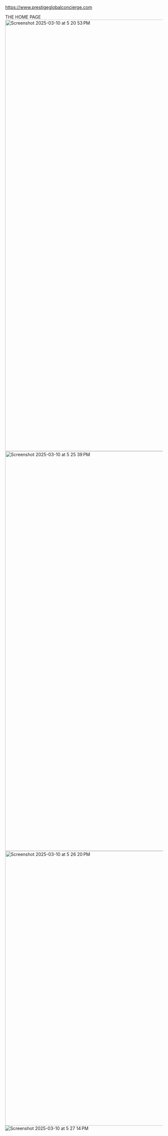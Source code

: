 https://www.prestigeglobalconcierge.com

THE HOME PAGE
<img width="1373" alt="Screenshot 2025-03-10 at 5 20 53 PM" src="https://github.com/user-attachments/assets/001ccbe8-dbbc-40c6-aef5-8765bdcfa9a2" />
<img width="1272" alt="Screenshot 2025-03-10 at 5 25 39 PM" src="https://github.com/user-attachments/assets/ce9cc86b-54b9-4aba-8133-1eea9aa7165d" />
<img width="874" alt="Screenshot 2025-03-10 at 5 26 20 PM" src="https://github.com/user-attachments/assets/e7b67f41-2a0a-496d-80c3-f2ed830f7523" />
![Screenshot 2025-03-10 at 5 27 14 PM](https://github.com/user-attachments/assets/9ce6d5b3-a1e9-458b-98fb-6db16bdfb9e9)
